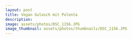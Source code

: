 ```yaml
---
layout: post
title: Vegan Gulasch mit Polenta
description: 
image: assets/photos/DSC_1156.JPG
image_thumbnail: assets/photos/thumbnails/DSC_1156.JPG
---
```



